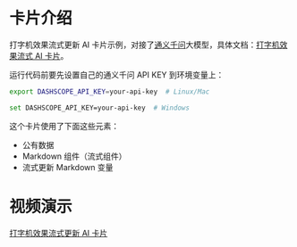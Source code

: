 # 卡片介绍

打字机效果流式更新 AI 卡片示例，对接了[通义千问](https://help.aliyun.com/zh/dashscope/developer-reference/api-details)大模型，具体文档：[打字机效果流式 AI 卡片](https://open.dingtalk.com/document/orgapp/typewriter-effect-streaming-ai-card)。

运行代码前要先设置自己的通义千问 API KEY 到环境变量上：

```bash
export DASHSCOPE_API_KEY=your-api-key  # Linux/Mac

set DASHSCOPE_API_KEY=your-api-key  # Windows
```

这个卡片使用了下面这些元素：

- 公有数据
- Markdown 组件（流式组件）
- 流式更新 Markdown 变量

# 视频演示

[打字机效果流式更新 AI 卡片](https://wolai.dingtalk.com/nN92Sj5GipFt8yVmUxndog)
